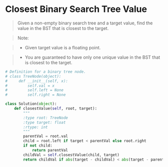 # Closest Binary Search Tree Value

> Given a non-empty binary search tree and a target value, find the value in the BST that is closest to the target.

> Note:

> * Given target value is a floating point.

> * You are guaranteed to have only one unique value in the BST that is closest to the target.

```Python
# Definition for a binary tree node.
# class TreeNode(object):
#     def __init__(self, x):
#         self.val = x
#         self.left = None
#         self.right = None

class Solution(object):
    def closestValue(self, root, target):
        """
        :type root: TreeNode
        :type target: float
        :rtype: int
        """
        parentVal = root.val
        child = root.left if target < parentVal else root.right
        if not child:
            return parentVal
        childVal = self.closestValue(child, target)
        return childVal if abs(target - childVal) < abs(target - parentVal) else parentVal
```
